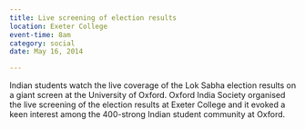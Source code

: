 ```yaml
---
title: Live screening of election results
location: Exeter College
event-time: 8am
category: social
date: May 16, 2014

---
```


Indian students watch the live coverage of the Lok Sabha election results
on a giant screen at the University of Oxford. Oxford India Society
organised the live screening of the election results at Exeter College and
it evoked a keen interest among the 400-strong Indian student community at
Oxford.
